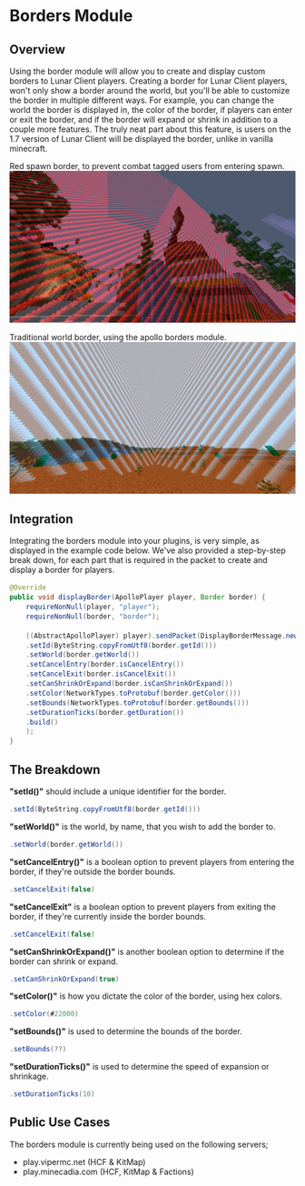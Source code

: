 # Borders Module

## Overview
Using the border module will allow you to create and display custom borders to Lunar Client players.
Creating a border for Lunar Client players, won't only show a border around the world, but you'll be able to customize the border in multiple different ways.
For example, you can change the world the border is displayed in, the color of the border, if players can enter or exit the border, and if the border will expand or shrink in addition to a couple more features.
The truly neat part about this feature, is users on the 1.7 version of Lunar Client will be displayed the border, unlike in vanilla minecraft.

Red spawn border, to prevent combat tagged users from entering spawn.
![Lunar Client border, red, being created around a spawn to prevent users from entry while they're combat tagged.](../../assets/red-spawn-border.png)

Traditional world border, using the apollo borders module.
![Lunar Client borders, blue, being created as a traditional world border.](../../assets/blue-traditional-world-border.png)

## Integration
Integrating the borders module into your plugins, is very simple, as displayed in the example code below.
We've also provided a step-by-step break down, for each part that is required in the packet to create and display a border for players.

<!-- include code snippet -->
```java
@Override
public void displayBorder(ApolloPlayer player, Border border) {
    requireNonNull(player, "player"); 
    requireNonNull(border, "border");

    ((AbstractApolloPlayer) player).sendPacket(DisplayBorderMessage.newBuilder()
    .setId(ByteString.copyFromUtf8(border.getId()))
    .setWorld(border.getWorld())
    .setCancelEntry(border.isCancelEntry())
    .setCancelExit(border.isCancelExit())
    .setCanShrinkOrExpand(border.isCanShrinkOrExpand())
    .setColor(NetworkTypes.toProtobuf(border.getColor()))
    .setBounds(NetworkTypes.toProtobuf(border.getBounds()))
    .setDurationTicks(border.getDuration())
    .build()
    );
}
```

<!-- example breakdown -->
## The Breakdown
**"setId()"** should include a unique identifier for the border.
```java
.setId(ByteString.copyFromUtf8(border.getId()))
```

**"setWorld()"** is the world, by name, that you wish to add the border to.
```java
.setWorld(border.getWorld())
```

**"setCancelEntry()"** is a boolean option to prevent players from entering the border, if they're outside the border bounds.
```java
.setCancelExit(false)
```

**"setCancelExit"** is a boolean option to prevent players from exiting the border, if they're currently inside the border bounds.
```java
.setCancelExit(false)
```

**"setCanShrinkOrExpand()"** is another boolean option to determine if the border can shrink or expand.
```java
.setCanShrinkOrExpand(true)
```

**"setColor()"** is how you dictate the color of the border, using hex colors.
```java
.setColor(#22000)
```

**"setBounds()"** is used to determine the bounds of the border.
```java
.setBounds(??)
```

**"setDurationTicks()"** is used to determine the speed of expansion or shrinkage.
```java
.setDurationTicks(10)
```

<!-- Show off some unique examples of the module being used, if there are any. (promo the people who use the Apollo) -->
## Public Use Cases
The borders module is currently being used on the following servers;
* play.vipermc.net (HCF & KitMap)
* play.minecadia.com (HCF, KitMap & Factions)
